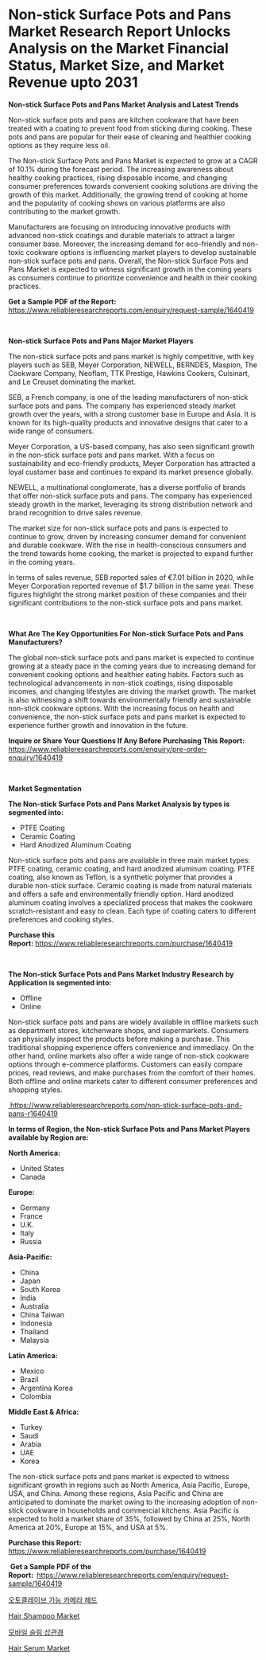 <p><h1>Non-stick Surface Pots and Pans Market Research Report Unlocks Analysis on the Market Financial Status, Market Size, and Market Revenue upto 2031</h1></p><p><strong>Non-stick Surface Pots and Pans Market Analysis and Latest Trends</strong></p>
<p><p>Non-stick surface pots and pans are kitchen cookware that have been treated with a coating to prevent food from sticking during cooking. These pots and pans are popular for their ease of cleaning and healthier cooking options as they require less oil.</p><p>The Non-stick Surface Pots and Pans Market is expected to grow at a CAGR of 10.1% during the forecast period. The increasing awareness about healthy cooking practices, rising disposable income, and changing consumer preferences towards convenient cooking solutions are driving the growth of this market. Additionally, the growing trend of cooking at home and the popularity of cooking shows on various platforms are also contributing to the market growth.</p><p>Manufacturers are focusing on introducing innovative products with advanced non-stick coatings and durable materials to attract a larger consumer base. Moreover, the increasing demand for eco-friendly and non-toxic cookware options is influencing market players to develop sustainable non-stick surface pots and pans. Overall, the Non-stick Surface Pots and Pans Market is expected to witness significant growth in the coming years as consumers continue to prioritize convenience and health in their cooking practices.</p></p>
<p><strong>Get a Sample PDF of the Report:&nbsp;</strong> <a href="https://www.reliableresearchreports.com/enquiry/request-sample/1640419">https://www.reliableresearchreports.com/enquiry/request-sample/1640419</a></p>
<p>&nbsp;</p>
<p><strong>Non-stick Surface Pots and Pans Major Market Players</strong></p>
<p><p>The non-stick surface pots and pans market is highly competitive, with key players such as SEB, Meyer Corporation, NEWELL, BERNDES, Maspion, The Cookware Company, Neoflam, TTK Prestige, Hawkins Cookers, Cuisinart, and Le Creuset dominating the market. </p><p>SEB, a French company, is one of the leading manufacturers of non-stick surface pots and pans. The company has experienced steady market growth over the years, with a strong customer base in Europe and Asia. It is known for its high-quality products and innovative designs that cater to a wide range of consumers.</p><p>Meyer Corporation, a US-based company, has also seen significant growth in the non-stick surface pots and pans market. With a focus on sustainability and eco-friendly products, Meyer Corporation has attracted a loyal customer base and continues to expand its market presence globally.</p><p>NEWELL, a multinational conglomerate, has a diverse portfolio of brands that offer non-stick surface pots and pans. The company has experienced steady growth in the market, leveraging its strong distribution network and brand recognition to drive sales revenue.</p><p>The market size for non-stick surface pots and pans is expected to continue to grow, driven by increasing consumer demand for convenient and durable cookware. With the rise in health-conscious consumers and the trend towards home cooking, the market is projected to expand further in the coming years.</p><p>In terms of sales revenue, SEB reported sales of €7.01 billion in 2020, while Meyer Corporation reported revenue of $1.7 billion in the same year. These figures highlight the strong market position of these companies and their significant contributions to the non-stick surface pots and pans market.</p></p>
<p>&nbsp;</p>
<p><strong>What Are The Key Opportunities For Non-stick Surface Pots and Pans Manufacturers?</strong></p>
<p><p>The global non-stick surface pots and pans market is expected to continue growing at a steady pace in the coming years due to increasing demand for convenient cooking options and healthier eating habits. Factors such as technological advancements in non-stick coatings, rising disposable incomes, and changing lifestyles are driving the market growth. The market is also witnessing a shift towards environmentally friendly and sustainable non-stick cookware options. With the increasing focus on health and convenience, the non-stick surface pots and pans market is expected to experience further growth and innovation in the future.</p></p>
<p><strong>Inquire or Share Your Questions If Any Before Purchasing This Report:</strong> <a href="https://www.reliableresearchreports.com/enquiry/pre-order-enquiry/1640419">https://www.reliableresearchreports.com/enquiry/pre-order-enquiry/1640419</a></p>
<p>&nbsp;</p>
<p><strong>Market Segmentation</strong></p>
<p><strong>The Non-stick Surface Pots and Pans Market Analysis by types is segmented into:</strong></p>
<p><ul><li>PTFE Coating</li><li>Ceramic Coating</li><li>Hard Anodized Aluminum Coating</li></ul></p>
<p><p>Non-stick surface pots and pans are available in three main market types: PTFE coating, ceramic coating, and hard anodized aluminum coating. PTFE coating, also known as Teflon, is a synthetic polymer that provides a durable non-stick surface. Ceramic coating is made from natural materials and offers a safe and environmentally friendly option. Hard anodized aluminum coating involves a specialized process that makes the cookware scratch-resistant and easy to clean. Each type of coating caters to different preferences and cooking styles.</p></p>
<p><strong>Purchase this Report:&nbsp;</strong><a href="https://www.reliableresearchreports.com/purchase/1640419">https://www.reliableresearchreports.com/purchase/1640419</a></p>
<p>&nbsp;</p>
<p><strong>The Non-stick Surface Pots and Pans Market Industry Research by Application is segmented into:</strong></p>
<p><ul><li>Offline</li><li>Online</li></ul></p>
<p><p>Non-stick surface pots and pans are widely available in offline markets such as department stores, kitchenware shops, and supermarkets. Consumers can physically inspect the products before making a purchase. This traditional shopping experience offers convenience and immediacy. On the other hand, online markets also offer a wide range of non-stick cookware options through e-commerce platforms. Customers can easily compare prices, read reviews, and make purchases from the comfort of their homes. Both offline and online markets cater to different consumer preferences and shopping styles.</p></p>
<p><a href="https://www.reliableresearchreports.com/non-stick-surface-pots-and-pans-r1640419">&nbsp;https://www.reliableresearchreports.com/non-stick-surface-pots-and-pans-r1640419</a></p>
<p><strong>In terms of Region, the Non-stick Surface Pots and Pans Market Players available by Region are:</strong></p>
<p>
    <p> <strong> North America: </strong>
        <ul>
            <li>United States</li>
            <li>Canada</li>
        </ul>
        </p> 
    <p> <strong> Europe: </strong>
        <ul>
            <li>Germany</li>
            <li>France</li>
            <li>U.K.</li>
            <li>Italy</li>
            <li>Russia</li>
        </ul>
        </p> 
    <p> <strong> Asia-Pacific: </strong>
        <ul>
            <li>China</li>
            <li>Japan</li>
            <li>South Korea</li>
            <li>India</li>
            <li>Australia</li>
            <li>China Taiwan</li>
            <li>Indonesia</li>
            <li>Thailand</li>
            <li>Malaysia</li>
        </ul>
        </p> 
    <p> <strong> Latin America: </strong>
        <ul>
            <li>Mexico</li>
            <li>Brazil</li>
            <li>Argentina Korea</li>
            <li>Colombia</li>
        </ul>
        </p> 
    <p> <strong> Middle East & Africa: </strong>
        <ul>
            <li>Turkey</li>
            <li>Saudi</li>
            <li>Arabia</li>
            <li>UAE</li>
            <li>Korea</li>
        </ul>
    </p>
    </p>
<p><p>The non-stick surface pots and pans market is expected to witness significant growth in regions such as North America, Asia Pacific, Europe, USA, and China. Among these regions, Asia Pacific and China are anticipated to dominate the market owing to the increasing adoption of non-stick cookware in households and commercial kitchens. Asia Pacific is expected to hold a market share of 35%, followed by China at 25%, North America at 20%, Europe at 15%, and USA at 5%.</p></p>
<p><strong>Purchase this Report: </strong><a href="https://www.reliableresearchreports.com/purchase/1640419">https://www.reliableresearchreports.com/purchase/1640419</a></p>
<p>&nbsp;<strong>Get a Sample PDF of the Report:&nbsp;&nbsp;</strong><a href="https://www.reliableresearchreports.com/enquiry/request-sample/1640419">https://www.reliableresearchreports.com/enquiry/request-sample/1640419</a></p>
<p><strong></strong></p>
<p><p><a href="https://github.com/alpinestartsekian/Market-Research-Report-List-1/blob/main/7373102152959.md">오토클레이브 가능 카메라 헤드</a></p><p><a href="https://github.com/irjbaube82/Market-Research-Report-List-1/blob/main/hair-shampoo-market.md">Hair Shampoo Market</a></p><p><a href="https://github.com/hasanrajibul387/Market-Research-Report-List-1/blob/main/5998136152958.md">모바일 슬림 삽관경</a></p><p><a href="https://github.com/wybrqqeb6/Market-Research-Report-List-1/blob/main/hair-serum-market.md">Hair Serum Market</a></p></p>